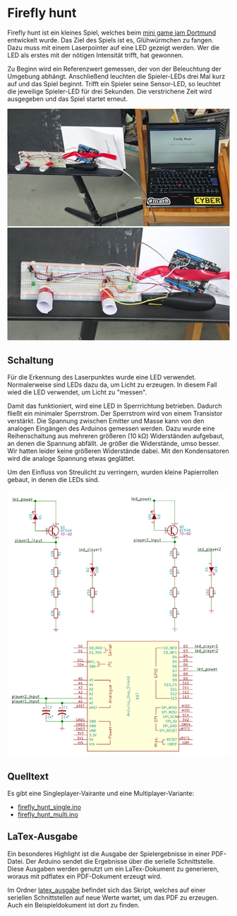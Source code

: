 # Firefly hunt
Firefly hunt ist ein kleines Spiel, welches beim [mini game jam Dortmund](https://game-jam-do.de/) entwickelt wurde. Das Ziel des Spiels ist es, Glühwürmchen zu fangen. Dazu muss mit einem Laserpointer auf eine LED gezeigt werden. Wer die LED als erstes mit der nötigen Intensität trifft, hat gewonnen.

Zu Beginn wird ein Referenzwert gemessen, der von der Beleuchtung der Umgebung abhängt. Anschließend leuchten die Spieler-LEDs drei Mal kurz auf und das Spiel beginnt. Trifft ein Spieler seine Sensor-LED, so leuchtet die jeweilige Spieler-LED für drei Sekunden. Die verstrichene Zeit wird ausgegeben und das Spiel startet erneut.

![Firefly hunt Foto](firefly_hunt_foto1.jpg)
![Firefly hunt Foto](firefly_hunt_foto2.jpg)

## Schaltung
Für die Erkennung des Laserpunktes wurde eine LED verwendet. Normalerweise sind LEDs dazu da, um Licht zu erzeugen. In diesem Fall wied die LED verwendet, um Licht zu "messen". 

Damit das funktioniert, wird eine LED in Sperrrichtung betrieben. Dadurch fließt ein minimaler Sperrstrom. Der Sperrstrom wird von einem Transistor verstärkt. Die Spannung zwischen Emitter und Masse kann von den analogen Eingängen des Arduinos gemessen werden. Dazu wurde eine Reihenschaltung aus mehreren größeren (10 kΩ) Widerständen aufgebaut, an denen die Spannung abfällt. Je größer die Widerstände, umso besser. Wir hatten leider keine größeren Widerstände dabei. Mit den Kondensatoren wird die analoge Spannung etwas geglättet.

Um den Einfluss von Streulicht zu verringern, wurden kleine Papierrollen gebaut, in denen die LEDs sind.

![Firefly hunt Schaltung](schaltung/firefly_hunt.png)

## Quelltext
Es gibt eine Singleplayer-Vairante und eine Multiplayer-Variante:
- [firefly_hunt_single.ino](firefly_hunt_single.ino)
- [firefly_hunt_multi.ino](firefly_hunt_multi.ino)

## LaTex-Ausgabe
Ein besonderes Highlight ist die Ausgabe der Spielergebnisse in einer PDF-Datei. Der Arduino sendet die Ergebnisse über die serielle Schnittstelle. Diese Ausgaben werden genutzt um ein LaTex-Dokument zu generieren, woraus mit pdflatex ein PDF-Dokument erzeugt wird. 

Im Ordner [latex_ausgabe](latex_ausgabe) befindet sich das Skript, welches
auf einer seriellen Schnittstellen auf neue Werte wartet, um das PDF
zu erzeugen. Auch ein Beispieldokument ist dort zu finden.
